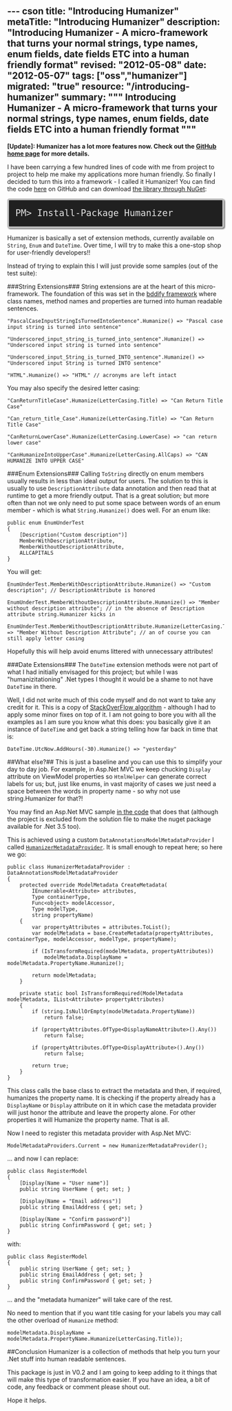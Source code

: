--- cson
title: "Introducing Humanizer"
metaTitle: "Introducing Humanizer"
description: "Introducing Humanizer - A micro-framework that turns your normal strings, type names, enum fields, date fields ETC into a human friendly format"
revised: "2012-05-08"
date: "2012-05-07"
tags: ["oss","humanizer"]
migrated: "true"
resource: "/introducing-humanizer"
summary: """
Introducing Humanizer - A micro-framework that turns your normal strings, type names, enum fields, date fields ETC into a human friendly format
"""
---
**[Update]: Humanizer has a lot more features now. Check out the [GitHub home page](https://github.com/MehdiK/Humanizer) for more details.**

I have been carrying a few hundred lines of code with me from project to project to help me make my applications more human friendly. So finally I decided to turn this into a framework - I called it Humanizer! You can find the code [here][1] on GitHub and can download [the library through NuGet][2]:

<code style="background-color: #202020;border: 4px solid silver;border-radius: 5px;-moz-border-radius: 5px;-webkit-border-radius: 5px;box-shadow: 2px 2px 3px #6e6e6e;color: #E2E2E2;display: block;font: 1.5em 'andale mono', 'lucida console', monospace;line-height: 1.5em;overflow: auto;padding: 15px;
">PM&gt; Install-Package Humanizer
</code>

Humanizer is basically a set of extension methods, currently available on <code>String</code>, <code>Enum</code> and <code>DateTime</code>. Over time, I will try to make this a one-stop shop for user-friendly developers!!

Instead of trying to explain this I will just provide some samples (out of the test suite):

###String Extensions###
String extensions are at the heart of this micro-framework. The foundation of this was set in the [bddify framework][3] where class names, method names and properties are turned into human readable sentences. 

    "PascalCaseInputStringIsTurnedIntoSentence".Humanize() => "Pascal case input string is turned into sentence"
    
    "Underscored_input_string_is_turned_into_sentence".Humanize() => "Underscored input string is turned into sentence"
    
    "Underscored_input_String_is_turned_INTO_sentence".Humanize() => "Underscored input String is turned INTO sentence"
    
    "HTML".Humanize() => "HTML" // acronyms are left intact

You may also specify the desired letter casing:

    "CanReturnTitleCase".Humanize(LetterCasing.Title) => "Can Return Title Case"
    
    "Can_return_title_Case".Humanize(LetterCasing.Title) => "Can Return Title Case"
    
    "CanReturnLowerCase".Humanize(LetterCasing.LowerCase) => "can return lower case"
    
    "CanHumanizeIntoUpperCase".Humanize(LetterCasing.AllCaps) => "CAN HUMANIZE INTO UPPER CASE"

###Enum Extensions###
Calling <code>ToString</code> directly on enum members usually results in less than ideal output for users. The solution to this is usually to use <code>DescriptionAttribute</code> data annotation and then read that at runtime to get a more friendly output. That is a great solution; but more often than not we only need to put some space between words of an enum member - which is what <code>String.Humanize()</code> does well. For an enum like:

    public enum EnumUnderTest
    {
        [Description("Custom description")]
        MemberWithDescriptionAttribute,
        MemberWithoutDescriptionAttribute,
        ALLCAPITALS
    }

You will get:

    EnumUnderTest.MemberWithDescriptionAttribute.Humanize() => "Custom description"; // DescriptionAttribute is honored
    
    EnumUnderTest.MemberWithoutDescriptionAttribute.Humanize() => "Member without description attribute"; // in the absence of Description attribute string.Humanizer kicks in
    
    EnumUnderTest.MemberWithoutDescriptionAttribute.Humanize(LetterCasing.Title) => "Member Without Description Attribute"; // an of course you can still apply letter casing 

Hopefully this will help avoid enums littered with unnecessary attributes!

###Date Extensions###
The <code>DateTime</code> extension methods were not part of what I had initially envisaged for this project; but while I was "humanizitationing" .Net types I thought it would be a shame to not have <code>DateTime</code> in there. 

Well, I did not write much of this code myself and do not want to take any credit for it. This is a copy of [StackOverFlow algorithm][4] - although I had to apply some minor fixes on top of it. I am not going to bore you with all the examples as I am sure you know what this does: you basically give it an instance of <code>DateTime</code> and get back a string telling how far back in time that is:

    DateTime.UtcNow.AddHours(-30).Humanize() => "yesterday"

##What else?##
This is just a baseline and you can use this to simplify your day to day job. For example, in Asp.Net MVC we keep chucking <code>Display</code> attribute on ViewModel properties so <code>HtmlHelper</code> can generate correct labels for us; but, just like enums, in vast majority of cases we just need a space between the words in property name - so why not use string.Humanizer for that?! 

You may find an Asp.Net MVC sample [in the code][5] that does that (although the project is excluded from the solution file to make the nuget package available for .Net 3.5 too). 

This is achieved using a custom <code>DataAnnotationsModelMetadataProvider</code> I called <code>[HumanizerMetadataProvider][6]</code>. It is small enough to repeat here; so here we go:

    public class HumanizerMetadataProvider : DataAnnotationsModelMetadataProvider
    {
        protected override ModelMetadata CreateMetadata(
            IEnumerable<Attribute> attributes,
            Type containerType,
            Func<object> modelAccessor,
            Type modelType,
            string propertyName)
        {
            var propertyAttributes = attributes.ToList();
            var modelMetadata = base.CreateMetadata(propertyAttributes, containerType, modelAccessor, modelType, propertyName);
    
            if (IsTransformRequired(modelMetadata, propertyAttributes))
                modelMetadata.DisplayName = modelMetadata.PropertyName.Humanize();
    
            return modelMetadata;
        }
    
        private static bool IsTransformRequired(ModelMetadata modelMetadata, IList<Attribute> propertyAttributes)
        {
            if (string.IsNullOrEmpty(modelMetadata.PropertyName))
                return false;
    
            if (propertyAttributes.OfType<DisplayNameAttribute>().Any())
                return false;
    
            if (propertyAttributes.OfType<DisplayAttribute>().Any())
                return false;
    
            return true;
        }
    }

This class calls the base class to extract the metadata and then, if required, humanizes the property name. It is checking if the property already has a <code>DisplayName</code> or <code>Display</code> attribute on it in which case the metadata provider will just honor the attribute and leave the property alone. For other properties it will Humanize the property name. That is all.

Now I need to register this metadata provider with Asp.Net MVC:

    ModelMetadataProviders.Current = new HumanizerMetadataProvider();

... and now I can replace:

    public class RegisterModel
    {
        [Display(Name = "User name")]
        public string UserName { get; set; }
    
        [Display(Name = "Email address")]
        public string EmailAddress { get; set; }
    
        [Display(Name = "Confirm password")]
        public string ConfirmPassword { get; set; }
    }

with:

    public class RegisterModel
    {
        public string UserName { get; set; }
        public string EmailAddress { get; set; }
        public string ConfirmPassword { get; set; }
    }

... and the "metadata humanizer" will take care of the rest.

No need to mention that if you want title casing for your labels you may call the other overload of <code>Humanize</code> method:

    modelMetadata.DisplayName = modelMetadata.PropertyName.Humanize(LetterCasing.Title));

##Conclusion
Humanizer is a collection of methods that help you turn your .Net stuff into human readable sentences.

This package is just in V0.2 and I am going to keep adding to it things that will make this type of transformation easier. If you have an idea, a bit of code, any feedback or comment please shout out.

Hope it helps.


  [1]: https://github.com/MehdiK/Humanizer
  [2]: https://nuget.org/packages/Humanizer
  [3]: /bddify-in-action/introduction
  [4]: http://stackoverflow.com/a/12/141101
  [5]: https://github.com/MehdiK/Humanizer
  [6]: https://github.com/MehdiK/Humanizer/blob/master/src/Humanizer.MvcSample/HumanizerMetadataProvider.cs



